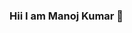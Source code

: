 ### Hii I am Manoj Kumar 👋

<!--
**282Manoj/282Manoj** is a ✨ _special_ ✨ repository because its `README.md` (this file) appears on your GitHub profile.

Here are some ideas to get you started:

- 🔭 I’m currently working on portfolio website.
- 🌱 I’m currently learning Node js
- 💬 Ask me about ...
- 📫 How to reach me twiiter-@aarushroy282.


### About Me

I love to learn new technology , currently I am a student as masai school. I want to work as software developer in good company.

### What i do for fun?
 - I used to play volleyball.
 - running.
